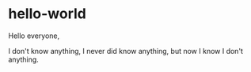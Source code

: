 # hello-world

Hello everyone,

I don't know anything, I never did know anything, but now I know I don't anything.
